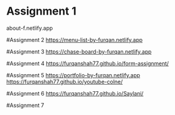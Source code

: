 # Assignment 1
about-f.netlify.app

#Assignment 2
https://menu-list-by-furqan.netlify.app

#Assignment 3
https://chase-board-by-furqan.netlify.app

#Assignment 4
https://furqanshah77.github.io/form-assignment/

#Assignment 5
https://portfolio-by-furqan.netlify.app
https://furqanshah77.github.io/youtube-colne/

#Assignment 6
https://furqanshah77.github.io/Saylani/

#Assignment 7
